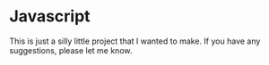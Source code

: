# Javascript
This is just a silly little project that I wanted to make. If you have any suggestions, please let me know.
